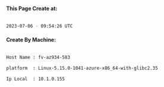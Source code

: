 
   
#### This Page Create at:

```bash

2023-07-06 - 09:54:26 UTC

```

#### Create By Machine:

```bash

Host Name : fv-az934-583

platform  : Linux-5.15.0-1041-azure-x86_64-with-glibc2.35

Ip Local  : 10.1.0.155

```

